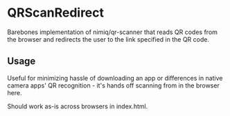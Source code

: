 # QRScanRedirect
Barebones implementation of nimiq/qr-scanner that reads QR codes from the browser and redirects the user to the link specified in the QR code.


## Usage
Useful for minimizing hassle of downloading an app or differences in native camera apps' QR recognition - it's hands off scanning from in the browser here.

Should work as-is across browsers in index.html.
